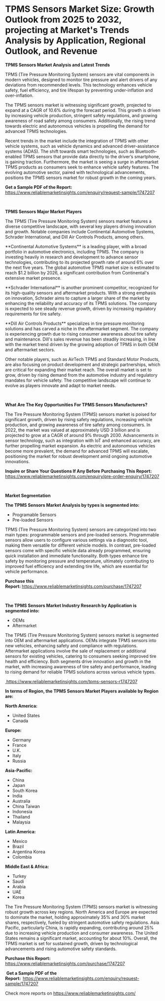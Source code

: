 <p><h1>TPMS Sensors Market Size: Growth Outlook from 2025 to 2032, projecting at Market's Trends Analysis by Application, Regional Outlook, and Revenue</h1></p><p><strong>TPMS Sensors Market Analysis and Latest Trends</strong></p>
<p><p>TPMS (Tire Pressure Monitoring System) sensors are vital components in modern vehicles, designed to monitor tire pressure and alert drivers of any deviations from recommended levels. This technology enhances vehicle safety, fuel efficiency, and tire lifespan by preventing under-inflation and over-inflation. </p><p>The TPMS sensors market is witnessing significant growth, projected to expand at a CAGR of 10.6% during the forecast period. This growth is driven by increasing vehicle production, stringent safety regulations, and growing awareness of road safety among consumers. Additionally, the rising trend towards electric and autonomous vehicles is propelling the demand for advanced TPMS technologies.</p><p>Recent trends in the market include the integration of TPMS with other vehicle systems, such as vehicle dynamics and advanced driver-assistance systems (ADAS). The shift towards smart technologies, such as Bluetooth-enabled TPMS sensors that provide data directly to the driver’s smartphone, is gaining traction. Furthermore, the market is seeing a surge in aftermarket TPMS products as consumers seek to enhance vehicle safety features. The evolving automotive sector, paired with technological advancements, positions the TPMS sensors market for robust growth in the coming years.</p></p>
<p><strong>Get a Sample PDF of the Report:&nbsp;</strong> <a href="https://www.reliablemarketinsights.com/enquiry/request-sample/1747207?utm_campaign=3196&utm_medium=2&utm_source=Github&utm_content=ia&utm_term=06032025&utm_id=tpms-sensors">https://www.reliablemarketinsights.com/enquiry/request-sample/1747207</a></p>
<p>&nbsp;</p>
<p><strong>TPMS Sensors Major Market Players</strong></p>
<p><p>The TPMS (Tire Pressure Monitoring System) sensors market features a diverse competitive landscape, with several key players driving innovation and growth. Notable companies include Continental Automotive Systems, Schrader International, and Dill Air Controls Products, among others.</p><p>**Continental Automotive Systems** is a leading player, with a broad portfolio in automotive electronics, including TPMS. The company is investing heavily in research and development to advance sensor technologies, contributing to its projected growth rate of around 6% over the next five years. The global automotive TPMS market size is estimated to reach $1.2 billion by 2026, a significant contribution from Continental's extensive market presence.</p><p>**Schrader International** is another prominent competitor, recognized for its high-quality sensors and aftermarket products. With a strong emphasis on innovation, Schrader aims to capture a larger share of the market by enhancing the reliability and accuracy of its TPMS solutions. The company is expected to see steady revenue growth, driven by increasing regulatory requirements for tire safety.</p><p>**Dill Air Controls Products** specializes in tire pressure monitoring solutions and has carved a niche in the aftermarket segment. The company is experiencing growth due to rising consumer awareness about tire safety and maintenance. Dill's sales revenue has been steadily increasing, in line with the market trend driven by the growing adoption of TPMS in both OEM and aftermarket sectors.</p><p>Other notable players, such as AirTech TPMS and Standard Motor Products, are also focusing on product development and strategic partnerships, which are critical for expanding their market reach. The overall market is set to grow, driven by rising demand from the automotive industry and regulatory mandates for vehicle safety. The competitive landscape will continue to evolve as players innovate and adapt to market needs.</p></p>
<p>&nbsp;</p>
<p><strong>What Are The Key Opportunities For TPMS Sensors Manufacturers?</strong></p>
<p><p>The Tire Pressure Monitoring System (TPMS) sensors market is poised for significant growth, driven by rising safety regulations, increasing vehicle production, and growing awareness of tire safety among consumers. In 2022, the market was valued at approximately USD 3 billion and is projected to grow at a CAGR of around 9% through 2030. Advancements in sensor technology, such as integration with IoT and enhanced accuracy, are further propelling market expansion. As electric and autonomous vehicles become more prevalent, the demand for advanced TPMS will escalate, positioning the market for robust development amid ongoing automotive innovations.</p></p>
<p><strong>Inquire or Share Your Questions If Any Before Purchasing This Report:</strong> <a href="https://www.reliablemarketinsights.com/enquiry/pre-order-enquiry/1747207?utm_campaign=3196&utm_medium=2&utm_source=Github&utm_content=ia&utm_term=06032025&utm_id=tpms-sensors">https://www.reliablemarketinsights.com/enquiry/pre-order-enquiry/1747207</a></p>
<p>&nbsp;</p>
<p><strong>Market Segmentation</strong></p>
<p><strong>The TPMS Sensors Market Analysis by types is segmented into:</strong></p>
<p><ul><li>Programable Sensors</li><li>Pre-loaded Sensors</li></ul></p>
<p><p>TPMS (Tire Pressure Monitoring System) sensors are categorized into two main types: programmable sensors and pre-loaded sensors. Programmable sensors allow users to configure various settings via a diagnostic tool, making them versatile for different vehicle models. In contrast, pre-loaded sensors come with specific vehicle data already programmed, ensuring quick installation and immediate functionality. Both types enhance tire safety by monitoring pressure and temperature, ultimately contributing to improved fuel efficiency and extending tire life, which are essential for vehicle performance.</p></p>
<p><strong>Purchase this Report:&nbsp;</strong><a href="https://www.reliablemarketinsights.com/purchase/1747207?utm_campaign=3196&utm_medium=2&utm_source=Github&utm_content=ia&utm_term=06032025&utm_id=tpms-sensors">https://www.reliablemarketinsights.com/purchase/1747207</a></p>
<p>&nbsp;</p>
<p><strong>The TPMS Sensors Market Industry Research by Application is segmented into:</strong></p>
<p><ul><li>OEMs</li><li>Aftermarket</li></ul></p>
<p><p>The TPMS (Tire Pressure Monitoring System) sensors market is segmented into OEM and aftermarket applications. OEMs integrate TPMS sensors into new vehicles, enhancing safety and compliance with regulations. Aftermarket applications involve the sale of replacement or additional sensors for existing vehicles, catering to consumers seeking improved tire health and efficiency. Both segments drive innovation and growth in the market, with increasing awareness of tire safety and performance, leading to rising demand for reliable TPMS solutions across various vehicle types.</p></p>
<p><a href="https://www.reliablemarketinsights.com/tpms-sensors-r1747207?utm_campaign=3196&utm_medium=2&utm_source=Github&utm_content=ia&utm_term=06032025&utm_id=tpms-sensors">&nbsp;https://www.reliablemarketinsights.com/tpms-sensors-r1747207</a></p>
<p><strong>In terms of Region, the TPMS Sensors Market Players available by Region are:</strong></p>
<p>
    <p> <strong> North America: </strong>
        <ul>
            <li>United States</li>
            <li>Canada</li>
        </ul>
        </p> 
    <p> <strong> Europe: </strong>
        <ul>
            <li>Germany</li>
            <li>France</li>
            <li>U.K.</li>
            <li>Italy</li>
            <li>Russia</li>
        </ul>
        </p> 
    <p> <strong> Asia-Pacific: </strong>
        <ul>
            <li>China</li>
            <li>Japan</li>
            <li>South Korea</li>
            <li>India</li>
            <li>Australia</li>
            <li>China Taiwan</li>
            <li>Indonesia</li>
            <li>Thailand</li>
            <li>Malaysia</li>
        </ul>
        </p> 
    <p> <strong> Latin America: </strong>
        <ul>
            <li>Mexico</li>
            <li>Brazil</li>
            <li>Argentina Korea</li>
            <li>Colombia</li>
        </ul>
        </p> 
    <p> <strong> Middle East & Africa: </strong>
        <ul>
            <li>Turkey</li>
            <li>Saudi</li>
            <li>Arabia</li>
            <li>UAE</li>
            <li>Korea</li>
        </ul>
    </p>
    </p>
<p><p>The Tire Pressure Monitoring System (TPMS) sensors market is witnessing robust growth across key regions. North America and Europe are expected to dominate the market, holding approximately 35% and 30% market shares, respectively, fueled by stringent automotive safety regulations. Asia Pacific, particularly China, is rapidly expanding, contributing around 25% due to increasing vehicle production and consumer awareness. The United States remains a significant market, accounting for about 10%. Overall, the TPMS market is set for sustained growth, driven by technological advancements and rising automotive safety standards.</p></p>
<p><strong>Purchase this Report: </strong><a href="https://www.reliablemarketinsights.com/purchase/1747207?utm_campaign=3196&utm_medium=2&utm_source=Github&utm_content=ia&utm_term=06032025&utm_id=tpms-sensors">https://www.reliablemarketinsights.com/purchase/1747207</a></p>
<p>&nbsp;<strong>Get a Sample PDF of the Report:&nbsp;&nbsp;</strong><a href="https://www.reliablemarketinsights.com/enquiry/request-sample/1747207?utm_campaign=3196&utm_medium=2&utm_source=Github&utm_content=ia&utm_term=06032025&utm_id=tpms-sensors">https://www.reliablemarketinsights.com/enquiry/request-sample/1747207</a></p>
<p><strong></strong></p>
<p>Check more reports on <a href="https://www.reliablemarketinsights.com/?utm_campaign=3196&utm_medium=2&utm_source=Github&utm_content=ia&utm_term=06032025&utm_id=tpms-sensors">https://www.reliablemarketinsights.com/</a></p>